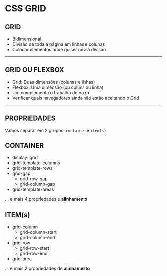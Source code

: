 # CSS GRID

## GRID
- Bidimensional
- Divisão de toda a página em linhas e colunas
- Colocar elementos onde quiser nessa divisão

---

## GRID OU FLEXBOX
- Grid: Duas dimensões (colunas e linhas)
- Flexbox: Uma dimensão (ou coluna ou linha)
- Um complementa o trabalho do outro
- Verificar quais navegadores ainda não estão aceitando o Grid

---

## PROPRIEDADES
Vamos separar em 2 grupos:
`container` e `item(s)`

## CONTAINER
- display: grid
- grid-template-columns
- grid-template-rows
- grid-gap
  - grid-row-gap
  - grid-column-gap
- grid-template-areas

... e mais 4 propriedades e **alinhamento**

## ITEM(s)
- grid-column
  - grid-column-start
  - grid-column-end
- grid-row
  - grid-row-start
  - grid-row-end
- grid-area

... e mais 2 propriedades de **alinhamento**